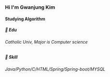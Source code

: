 ### Hi I'm Gwanjung Kim 

#### Studying Algorithm

##### 📘 Edu
###### Catholic Univ, Major is Computer science
##### 🧩 Skill
###### Java/Python/C/HTML/Spring/Spring-boot/MYSQL
